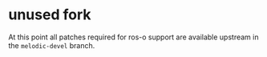 # unused fork

At this point all patches required for ros-o support are available upstream in the `melodic-devel` branch.
